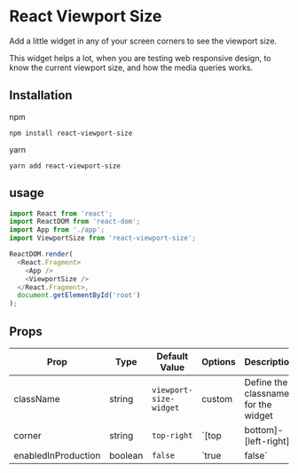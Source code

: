 # React Viewport Size

Add a little widget in any of your screen corners to see the viewport size.

This widget helps a lot, when you are testing web responsive design, to know the current viewport size, and how the media queries works.

## Installation

npm
```
npm install react-viewport-size
```

yarn
```
yarn add react-viewport-size
```

## usage

```javascript
import React from 'react';
import ReactDOM from 'react-dom';
import App from './app';
import ViewportSize from 'react-viewport-size';

ReactDOM.render(
  <React.Fragment>
    <App />
    <ViewportSize />
  </React.Fragment>,
  document.getElementById('root')
);
```

## Props

Prop|Type|Default Value|Options|Description
----|----|-------------|-------|-----------
className|string|`viewport-size-widget`|custom|Define the classname for the widget
corner|string|`top-right`|`[top|bottom]-[left-right]`|Define the position on the screen (only with the default className)
enabledInProduction|boolean|`false`|`true|false`|Render the component in production environment
